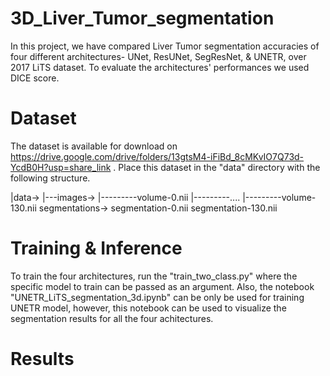 # 3D_Liver_Tumor_segmentation
In this project, we have compared Liver Tumor segmentation accuracies of four different architectures- UNet, ResUNet, SegResNet, & UNETR, over 2017 LiTS dataset. To evaluate the architectures' performances we used DICE score. 

# Dataset
The dataset is available for download on https://drive.google.com/drive/folders/13gtsM4-iFiBd_8cMKvIO7Q73d-YcdB0H?usp=share_link . Place this dataset in the "data" directory with the following structure.

|data->
|---images->
|---------volume-0.nii
|---------....
|---------volume-130.nii
    segmentations->
            segmentation-0.nii
            segmentation-130.nii

# Training & Inference
To train the four architectures, run the "train_two_class.py" where the specific model to train can be passed as an argument. Also, the notebook "UNETR_LiTS_segmentation_3d.ipynb" can be only be used for training UNETR model, however, this notebook can be used to visualize the segmentation results for all the four achitectures.

# Results
